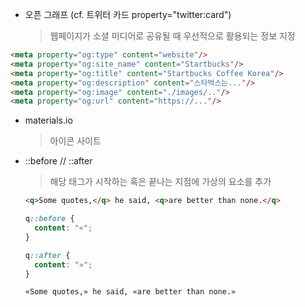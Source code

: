 - 오픈 그래프 (cf. 트위터 카드 property="twitter:card")
  > 웹페이지가 소셜 미디어로 공유될 때 우선적으로 활용되는 정보 지정

```html
<meta property="og:type" content="website"/>
<meta property="og:site_name" content="Startbucks"/>
<meta property="og:title" content="Startbucks Coffee Korea"/>
<meta property="og:description" content="스타벅스는..."/>
<meta property="og:image" content="./images/.."/>
<meta property="og:url" content="https://..."/>
```

- materials.io 
  > 아이콘 사이트

- ::before // ::after
  > 해당 태그가 시작하는 혹은 끝나는 지점에 가상의 요소를 추가
  ```html
  <q>Some quotes,</q> he said, <q>are better than none.</q>
  ```

  ```css
  q::before {
    content: "«";
  }

  q::after {
    content: "»";
  }
  ```

  ```
  «Some quotes,» he said, «are better than none.»
  ```
